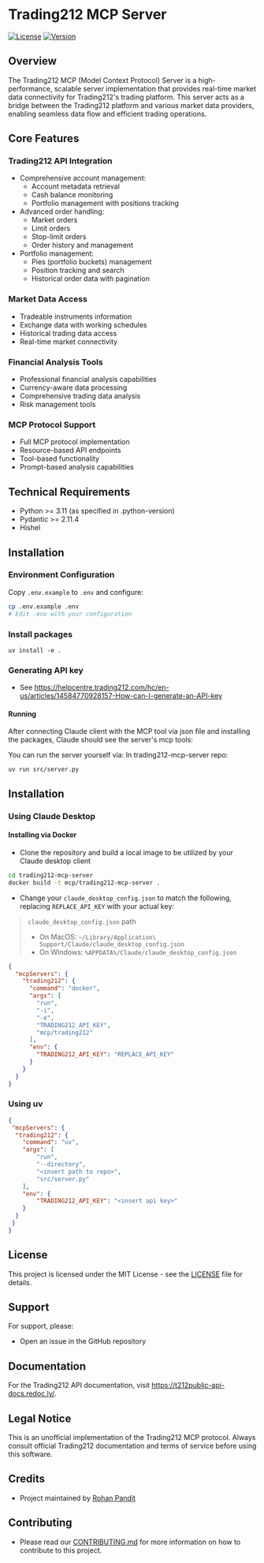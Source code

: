 # Trading212 MCP Server

[![License](https://img.shields.io/badge/License-MIT-blue.svg)](LICENSE)
[![Version](https://img.shields.io/badge/Version-1.0.0-blue.svg)](CHANGELOG.md)

## Overview

The Trading212 MCP (Model Context Protocol) Server is a high-performance, scalable server implementation that provides real-time market data connectivity for Trading212's trading platform. This server acts as a bridge between the Trading212 platform and various market data providers, enabling seamless data flow and efficient trading operations.

## Core Features

### Trading212 API Integration
- Comprehensive account management:
  - Account metadata retrieval
  - Cash balance monitoring
  - Portfolio management with positions tracking
- Advanced order handling:
  - Market orders
  - Limit orders
  - Stop-limit orders
  - Order history and management
- Portfolio management:
  - Pies (portfolio buckets) management
  - Position tracking and search
  - Historical order data with pagination

### Market Data Access
- Tradeable instruments information
- Exchange data with working schedules
- Historical trading data access
- Real-time market connectivity

### Financial Analysis Tools
- Professional financial analysis capabilities
- Currency-aware data processing
- Comprehensive trading data analysis
- Risk management tools

### MCP Protocol Support
- Full MCP protocol implementation
- Resource-based API endpoints
- Tool-based functionality
- Prompt-based analysis capabilities

## Technical Requirements

- Python >= 3.11 (as specified in .python-version)
- Pydantic >= 2.11.4
- Hishel



## Installation


### Environment Configuration
Copy `.env.example` to `.env` and configure:
```bash
cp .env.example .env
# Edit .env with your configuration
```

### Install packages

```
uv install -e .
```

### Generating API key
- See https://helpcentre.trading212.com/hc/en-us/articles/14584770928157-How-can-I-generate-an-API-key

#### Running

After connecting Claude client with the MCP tool via json file and installing the packages, Claude should see the server's mcp tools:

You can run the server yourself via:
In trading212-mcp-server repo: 
```
uv run src/server.py
```

## Installation

### Using Claude Desktop

#### Installing via Docker

- Clone the repository and build a local image to be utilized by your Claude desktop client

```sh
cd trading212-mcp-server
docker build -t mcp/trading212-mcp-server .
```

- Change your `claude_desktop_config.json` to match the following, replacing `REPLACE_API_KEY` with your actual key:

 > `claude_desktop_config.json` path
 >
 > - On MacOS: `~/Library/Application\ Support/Claude/claude_desktop_config.json`
 > - On Windows: `%APPDATA%/Claude/claude_desktop_config.json`

```json
{
  "mcpServers": {
    "trading212": {
      "command": "docker",
      "args": [
        "run",
        "-i",
        "-e",
        "TRADING212_API_KEY",
        "mcp/trading212"
      ],
      "env": {
        "TRADING212_API_KEY": "REPLACE_API_KEY"
      }
    }
  }
}
```

### Using uv

```json
{
 "mcpServers": {
  "trading212": {
    "command": "uv",
    "args": [
        "run",
        "--directory",
        "<insert path to repo>",
        "src/server.py"
    ],
    "env": {
        "TRADING212_API_KEY": "<insert api key>"
    }
  }
 }
}
```

## License

This project is licensed under the MIT License - see the [LICENSE](LICENSE) file for details.

## Support

For support, please:
- Open an issue in the GitHub repository

## Documentation

For the Trading212 API documentation, visit https://t212public-api-docs.redoc.ly/.


## Legal Notice

This is an unofficial implementation of the Trading212 MCP protocol. Always consult official Trading212 documentation and terms of service before using this software.

## Credits

- Project maintained by [Rohan Pandit](https://github.com/RohanAnandPandit)

## Contributing
- Please read our [CONTRIBUTING.md](CONTRIBUTING.md) for more information on how to contribute to this project.
